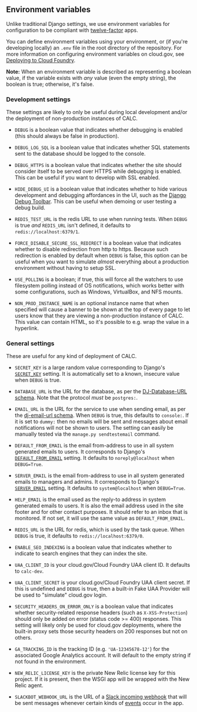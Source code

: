 ## Environment variables

Unlike traditional Django settings, we use environment variables
for configuration to be compliant with [twelve-factor][] apps.

You can define environment variables using your environment, or
(if you're developing locally) an `.env` file in the root directory
of the repository. For more information on configuring
environment variables on cloud.gov, see
[Deploying to Cloud Foundry](deploy.md).

**Note:** When an environment variable is described as representing a
boolean value, if the variable exists with *any* value (even the empty
string), the boolean is true; otherwise, it's false.

### Development settings

These settings are likely to only be useful during local development
and/or the deployment of non-production instances of CALC.

* `DEBUG` is a boolean value that indicates whether debugging is enabled
  (this should always be false in production).

* `DEBUG_LOG_SQL` is a boolean value that indicates whether SQL
  statements sent to the database should be logged to the console.

* `DEBUG_HTTPS` is a boolean value that indicates whether the
  site should consider itself to be served over HTTPS while
  debugging is enabled. This can be useful if you want to develop
  with SSL enabled.

* `HIDE_DEBUG_UI` is a boolean value that indicates whether to hide
  various development and debugging affordances in the UI, such as the
  [Django Debug Toolbar][]. This can be useful when demoing or user testing
  a debug build.

* `REDIS_TEST_URL` is the redis URL to use when running tests.
  When `DEBUG` is true *and* `REDIS_URL` isn't defined, it defaults to
  `redis://localhost:6379/1`.

* `FORCE_DISABLE_SECURE_SSL_REDIRECT` is a boolean value that indicates
  whether to disable redirection from http to https. Because such
  redirection is enabled by default when `DEBUG` is false, this option
  can be useful when you want to simulate *almost* everything about a
  production environment without having to setup SSL.

* `USE_POLLING` is a boolean; if true, this will force all the watchers
  to use filesystem polling instead of OS notifications, which works
  better with some configurations, such as Windows, VirtualBox, and
  NFS mounts.

* `NON_PROD_INSTANCE_NAME` is an optional instance name that when specified
  will cause a banner to be shown at the top of every page to let users know
  that they are viewing a non-production instance of CALC. This value
  can contain HTML, so it's possible to e.g. wrap the value in a hyperlink.

### General settings

These are useful for any kind of deployment of CALC.

* `SECRET_KEY` is a large random value corresponding to Django's
  [`SECRET_KEY`][] setting. It is automatically set to a known, insecure
  value when `DEBUG` is true.

* `DATABASE_URL` is the URL for the database, as per the
  [DJ-Database-URL schema][]. Note that the protocol *must* be
  `postgres:`.

* `EMAIL_URL` is the URL for the service to use when sending
  email, as per the [dj-email-url schema][]. When `DEBUG` is true,
  this defaults to `console:`. If it is set to `dummy:` then no emails will
  be sent and messages about email notifications will not be shown to users.
  The setting can easily be manually tested via the `manage.py sendtestemail`
  command.

* `DEFAULT_FROM_EMAIL` is the email from-address to use in all system
  generated emails to users. It corresponds to Django's [`DEFAULT_FROM_EMAIL`][]
  setting. It defaults to `noreply@localhost` when `DEBUG=True`.

* `SERVER_EMAIL` is the email from-address to use in all system generated
  emails to managers and admins. It corresponds to Django's [`SERVER_EMAIL`][]
  setting. It defaults to `system@localhost` when `DEBUG=True`.

* `HELP_EMAIL` is the email  used as the reply-to address in system
  generated emails to users. It is also the email address used in the site
  footer and for other contact purposes. It should refer to an inbox that is
  monitored. If not set, it will use the same value as `DEFAULT_FROM_EMAIL`.

* `REDIS_URL` is the URL for redis, which is used by the task queue.
  When `DEBUG` is true, it defaults to `redis://localhost:6379/0`.

* `ENABLE_SEO_INDEXING` is a boolean value that indicates whether to
  indicate to search engines that they can index the site.

* `UAA_CLIENT_ID` is your cloud.gov/Cloud Foundry UAA client ID. It
  defaults to `calc-dev`.

* `UAA_CLIENT_SECRET` is your cloud.gov/Cloud Foundry UAA client secret.
  If this is undefined and `DEBUG` is true, then a built-in Fake UAA Provider
  will be used to "simulate" cloud.gov login.

* `SECURITY_HEADERS_ON_ERROR_ONLY` is a boolean value that indicates whether
  security-related response headers (such as `X-XSS-Protection`)
  should only be added on error (status code >= 400) responses. This setting
  will likely only be used for cloud.gov deployments, where the built-in proxy
  sets those security headers on 200 responses but not on others.

* `GA_TRACKING_ID` is the tracking ID (e.g. `'UA-12345678-12'`)
  for the associated Google Analytics account.
  It will default to the empty string if not found in the environment.

* `NEW_RELIC_LICENSE_KEY` is the private New Relic license key for this project.
  If it is present, then the WSGI app will be wrapped with the  New Relic agent.

* `SLACKBOT_WEBHOOK_URL` is the URL of a [Slack incoming webhook][] that
  will be sent messages whenever certain kinds of
  [events](../slackbot/signals.py) occur in the app.

[`SECRET_KEY`]: https://docs.djangoproject.com/en/1.8/ref/settings/#secret-key
[`DEFAULT_FROM_EMAIL`]: https://docs.djangoproject.com/en/1.8/ref/settings/#std:setting-DEFAULT_FROM_EMAIL
[`SERVER_EMAIL`]: https://docs.djangoproject.com/en/1.8/ref/settings/#std:setting-SERVER_EMAIL
[Django Debug Toolbar]: https://github.com/jazzband/django-debug-toolbar/
[DJ-Database-URL schema]: https://github.com/kennethreitz/dj-database-url#url-schema
[dj-email-url schema]: https://github.com/migonzalvar/dj-email-url#supported-backends
[twelve-factor]: http://12factor.net/
[Slack incoming webhook]: https://api.slack.com/incoming-webhooks
